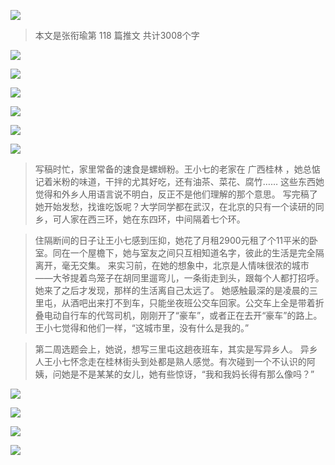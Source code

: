 ![](./images/img_001.png)

> 本文是张衔瑜第 118 篇推文 共计3008个字

![](./images/img_002.png)

![](./images/img_003.png)

![](./images/img_004.png)

![](./images/img_005.png)

![](./images/img_006.png)

![](./images/img_007.png)

> 写稿时忙，家里常备的速食是螺蛳粉。王小七的老家在 广西桂林 ，她总惦记着米粉的味道，干拌的尤其好吃，还有油茶、菜花、腐竹…… 这些东西她觉得和外乡人用语言说不明白，反正不是他们理解的那个意思。 写完稿了她开始发愁，找谁吃饭呢？大学同学都在武汉，在北京的只有一个读研的同乡，可人家在西三环，她在东四环，中间隔着七个环。

> 住隔断间的日子让王小七感到压抑，她花了月租2900元租了个11平米的卧室。同在一个屋檐下，她与室友之间只互相知道名字，彼此的生活是完全隔离开，毫无交集。 来实习前，在她的想象中，北京是人情味很浓的城市——大爷提着鸟笼子在胡同里遛弯儿，一条街走到头，跟每个人都打招呼。 她来了之后才发现，那样的生活离自己太远了。 她感触最深的是凌晨的三里屯，从酒吧出来打不到车，只能坐夜班公交车回家。公交车上全是带着折叠电动自行车的代驾司机，刚刚开了“豪车”，或者正在去开“豪车”的路上。王小七觉得和他们一样，“这城市里，没有什么是我的。”

> 第二周选题会上，她说，想写三里屯这趟夜班车，其实是写异乡人。 异乡人王小七怀念走在桂林街头到处都是熟人感觉。有次碰到一个不认识的阿姨，问她是不是某某的女儿，她有些惊讶，“我和我妈长得有那么像吗？”

![](./images/img_008.jpeg)

![](./images/img_009.png)

![](./images/img_010.png)

![](./images/img_011.jpeg)
